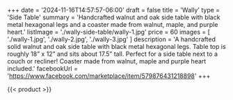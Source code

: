 +++
date = '2024-11-16T14:57:57-06:00'
draft = false
title = 'Wally'
type = 'Side Table'
summary = 'Handcrafted walnut and oak side table with black metal hexagonal legs and a coaster made from walnut, maple, and purple heart.'
listImage = './wally-side-table/wally-1.jpg'
price = 60
images = [
    './wally-1.jpg',
    './wally-2.jpg',
    './wally-3.jpg'
]
description = 'A handcrafted solid walnut and oak side table with black metal hexagonal legs.  Table top is roughly 18” x 12” and sits about 17.5” tall.  Perfect for a side table next to a couch or recliner!  Coaster made from walnut, maple and purple heart included.'
facebookUrl = 'https://www.facebook.com/marketplace/item/579876431218898'
+++

{{< product >}}